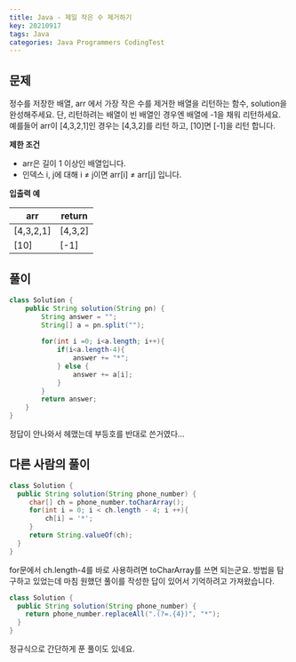 ```yaml
---
title: Java - 제일 작은 수 제거하기
key: 20210917
tags: Java
categories: Java Programmers CodingTest
---
```


## 문제

정수를 저장한 배열, arr 에서 가장 작은 수를 제거한 배열을 리턴하는 함수, solution을 완성해주세요. 단, 리턴하려는 배열이 빈 배열인 경우엔 배열에 -1을 채워 리턴하세요. 예를들어 arr이 [4,3,2,1]인 경우는 [4,3,2]를 리턴 하고, [10]면 [-1]을 리턴 합니다.  

**제한 조건**  

* arr은 길이 1 이상인 배열입니다.  
* 인덱스 i, j에 대해 i ≠ j이면 arr[i] ≠ arr[j] 입니다.  

**입출력 예**  

|arr|return|
|--|--|
|[4,3,2,1]|[4,3,2]|
|[10]|[-1]|

## 풀이
~~~java
class Solution {
    public String solution(String pn) {
        String answer = "";
        String[] a = pn.split("");
        
        for(int i =0; i<a.length; i++){
            if(i<a.length-4){
                answer += "*";
            } else {
                answer += a[i];
            }            
        }      
        return answer;
    }
}
~~~

정답이 안나와서 헤맸는데 부등호를 반대로 쓴거였다...  

## 다른 사람의 풀이
~~~java
class Solution {
  public String solution(String phone_number) {
     char[] ch = phone_number.toCharArray();
     for(int i = 0; i < ch.length - 4; i ++){
         ch[i] = '*';
     }
     return String.valueOf(ch);
  }
}
~~~

for문에서 ch.length-4를 바로 사용하려면 toCharArray를 쓰면 되는군요. 방법을 탐구하고 있었는데 마침 원했던 풀이를 작성한 답이 있어서 기억하려고 가져왔습니다.  

~~~java
class Solution {
  public String solution(String phone_number) {
    return phone_number.replaceAll(".(?=.{4})", "*");
  }
}
~~~

정규식으로 간단하게 푼 풀이도 있네요.  